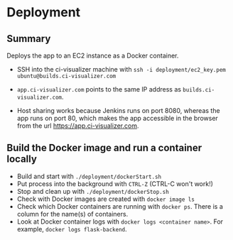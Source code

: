 # Deployment

## Summary

Deploys the app to an EC2 instance as a Docker container.

- SSH into the ci-visualizer machine with `ssh -i deployment/ec2_key.pem ubuntu@builds.ci-visualizer.com`

- `app.ci-visualizer.com` points to the same IP address as `builds.ci-visualizer.com`.

- Host sharing works because Jenkins runs on port 8080, whereas the app runs on port 80, which makes the app accessible
  in the browser from the url https://app.ci-visualizer.com.

## Build the Docker image and run a container locally

- Build and start with `./deployment/dockerStart.sh`
- Put process into the background with `CTRL-Z` (CTRL-C won't work!)
- Stop and clean up with `./deployment/dockerStop.sh`
- Check with Docker images are created with `docker image ls`
- Check which Docker containers are running with `docker ps`. There is a column for the name(s) of containers.
- Look at Docker container logs with `docker logs <container name>`. For example, `docker logs flask-backend`.